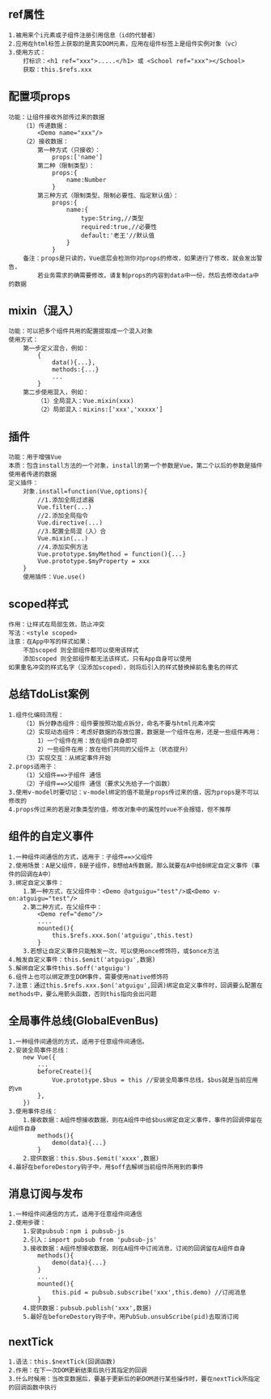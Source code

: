 <!-- 笔记 -->

## ref属性
    1.被用来个i元素或子组件注册引用信息（id的代替者）
    2.应用在html标签上获取的是真实DOM元素，应用在组件标签上是组件实例对象（vc）
    3.使用方式：
        打标识：<h1 ref="xxx">.....</h1> 或 <School ref="xxx"></School>
        获取：this.$refs.xxx

## 配置项props
    功能：让组件接收外部传过来的数据
        （1）传递数据：
            <Demo name="xxx"/>
        （2）接收数据：
            第一种方式（只接收）：
                props:['name']
            第二种（限制类型）：
                props:{
                    name:Number
                }
            第三种方式（限制类型、限制必要性、指定默认值）：
                props:{
                    name:{
                        type:String,//类型
                        required:true,//必要性
                        default:'老王'//默认值
                    }
                }
        备注：props是只读的，Vue底层会检测你对props的修改，如果进行了修改，就会发出警告，
            若业务需求的确需要修改，请复制props的内容到data中一份，然后去修改data中的数据

## mixin（混入）
    功能：可以把多个组件共用的配置提取成一个混入对象
    使用方式：
        第一步定义混合，例如：
            {
                data(){...},
                methods:{...}
                ...
            }
        第二步使用混入，例如：
            （1）全局混入：Vue.mixin(xxx)
            （2）局部混入：mixins:['xxx','xxxxx']

## 插件
    功能：用于增强Vue
    本质：包含install方法的一个对象，install的第一个参数是Vue，第二个以后的参数是插件使用者传递的数据
    定义插件：
        对象.install=function(Vue,options){
            //1.添加全局过滤器
            Vue.filter(...)
            //2.添加全局指令
            Vue.directive(...)
            //3.配置全局混（入）合
            Vue.mixin(...)
            //4.添加实例方法
            Vue.prototype.$myMethod = function(){...}
            Vue.prototype.$myProperty = xxx
        }
        使用插件：Vue.use()

## scoped样式
    作用：让样式在局部生效，防止冲突
    写法：<style scoped>
    注意：在App中写的样式如果：
        不加scoped 则全部组件都可以使用该样式
        添加scoped 则全部组件都无法该样式，只有App自身可以使用
    如果重名冲突的样式名字（没添加scoped），则将后引入的样式替换掉前名重名的样式

## 总结TdoList案例
    1.组件化编码流程：
        （1）拆分静态组件：组件要按照功能点拆分，命名不要与html元素冲突
        （2）实现动态组件：考虑好数据的存放位置，数据是一个组件在用，还是一些组件再用：
            1）一个组件在用：放在组件自身即可
            2）一些组件在用：放在他们共同的父组件上（状态提升）
        （3）实现交互：从绑定事件开始
    2.props适用于：
        （1）父组件==>子组件 通信
        （2）子组件==>父组件 通信（要求父先给子一个函数）
    3.使用v-model时要切记：v-model绑定的值不能是props传过来的值，因为props是不可以修改的
    4.props传过来的若是对象类型的值，修改对象中的属性时vue不会报错，但不推荐

## 组件的自定义事件
    1.一种组件间通信的方式，适用于：子组件==>父组件
    2.使用场景：A是父组件，B是子组件，B想给A传数据，那么就要在A中给B绑定自定义事件（事件的回调在A中）
    3.绑定自定义事件：
        1.第一种方式，在父组件中：<Demo @atguigu="test"/>或<Demo v-on:atguigu="test"/>
        2.第二种方式，在父组件中：
            <Demo ref="demo"/>
            ....
            mounted(){
                this.$refs.xxx.$on('atguigu',this.test)
            }
        3.若想让自定义事件只能触发一次，可以使用once修饰符，或$once方法
    4.触发自定义事件：this.$emit('atguigu',数据)
    5.解绑自定义事件this.$off('atguigu')
    6.组件上也可以绑定原生DOM事件，需要使用native修饰符
    7.注意：通过this.$refs.xxx.$on('atguigu',回调)绑定自定义事件时，回调要么配置在methods中，要么用箭头函数，否则this指向会出问题

## 全局事件总线(GlobalEvenBus)
    1.一种组件间通信的方式，适用于任意组件间通信。
    2.安装全局事件总线：
        new Vue({
            ...
            beforeCreate(){
                Vue.prototype.$bus = this //安装全局事件总线，$bus就是当前应用的vm
            },
        })
    3.使用事件总线：
        1.接收数据：A组件想接收数据，则在A组件中给$bus绑定自定义事件，事件的回调停留在A组件自身
            methods(){
                demo(data){...}
            }
        2.提供数据：this.$bus.$emit('xxxx',数据)
    4.最好在beforeDestory钩子中，用$off去解绑当前组件所用到的事件

## 消息订阅与发布
    1.一种组件间通信的方式，适用于任意组件间通信
    2.使用步骤：
        1.安装pubsub：npm i pubsub-js
        2.引入：import pubsub from 'pubsub-js'
        3.接收数据：A组件想接收数据，则在A组件中订阅消息，订阅的回调留在A组件自身
            methods(){
                demo(data){...}
            }
            ...
            mounted(){
                this.pid = pubsub.subscribe('xxx',this.demo) //订阅消息
            }
        4.提供数据：pubsub.publish('xxx',数据)
        5.最好在beforeDestory钩子中，用PubSub.unsubScribe(pid)去取消订阅

## nextTick
    1.语法：this.$nextTick(回调函数)
    2.作用：在下一次DOM更新结束后执行其指定的回调
    3.什么时候用：当改变数据后，要基于更新后的新DOM进行某些操作时，要在nextTick所指定的回调函数中执行
